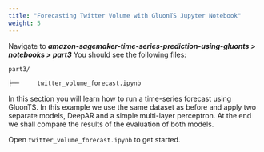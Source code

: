 ```yaml
---
title: "Forecasting Twitter Volume with GluonTS Jupyter Notebook"
weight: 5
---
```

Navigate to
***amazon-sagemaker-time-series-prediction-using-gluonts > notebooks > part3***
You should see the following files:

```bash
part3/

├──  	twitter_volume_forecast.ipynb
```

In this section you will learn how to run a time-series forecast using GluonTS. In this example we use the same dataset as before and apply two separate models, DeepAR and a simple multi-layer perceptron. At the end we shall compare the results of the evaluation of both models.

Open `twitter_volume_forecast.ipynb` to get started.
